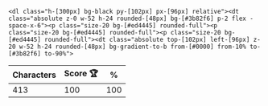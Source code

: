 `<dl class="h-[300px] bg-black py-[102px] px-[96px] relative"><dt class="absolute z-0 w-52 h-24 rounded-[48px] bg-[#3b82f6] p-2 flex -space-x-6"><p class="size-20 bg-[#ed4445] rounded-full"><p class="size-20 bg-[#ed4445] rounded-full"><p class="size-20 bg-[#ed4445] rounded-full"><dt class="absolute top-[102px] left-[96px] z-20 w-52 h-24 rounded-[48px] bg-gradient-to-b from-[#0000] from-10% to-[#3b82f6] to-90%">`

| Characters | Score 🏆 | %   |
| ---------- | -------- | --- |
| 413        | 100      | 100 |
